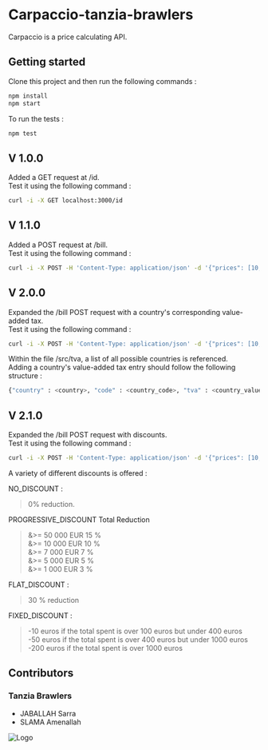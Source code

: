 ﻿# Carpaccio-tanzia-brawlers
Carpaccio is a price calculating API.

## Getting started
Clone this project and then run the following commands : 
```bash
npm install
npm start
```
To run the tests : 
```bash
npm test
```

## V 1.0.0
Added a GET request at /id.  
Test it using the following command :
```bash
curl -i -X GET localhost:3000/id
```

## V 1.1.0
Added a POST request at /bill.  
Test it using the following command :
```bash
curl -i -X POST -H 'Content-Type: application/json' -d '{"prices": [10,20], "quantities" : [1,2]}' localhost:3000/bill
```

## V 2.0.0
Expanded the /bill POST request with a country's corresponding value-added tax.  
Test it using the following command :
```bash
curl -i -X POST -H 'Content-Type: application/json' -d '{"prices": [10,20], "quantities" : [1,2], "country" : "FR"}' localhost:3000/bill
```
Within the file /src/tva, a list of all possible countries is referenced.  
Adding a country's value-added tax entry should follow the following structure :
```bash
{"country" : <country>, "code" : <country_code>, "tva" : <country_values_added_tax_in_decimal_format> }
```
## V 2.1.0
Expanded the /bill POST request with discounts.  
Test it using the following command :
```bash
curl -i -X POST -H 'Content-Type: application/json' -d '{"prices": [10,20], "quantities" : [1,2], "country" : "FR", "discount" : "FLAT_DISCOUNT"}' localhost:3000/bill
```
A variety of different discounts is offered :   
  
NO_DISCOUNT :  
>0% reduction.  
  
PROGRESSIVE_DISCOUNT
Total	     Reduction  
>&>= 50 000 EUR	15 %  
>&>= 10 000 EUR	10 %  
>&>= 7 000 EUR	7 %  
>&>= 5 000 EUR	5 %  
>&>= 1 000 EUR	3 %  
  
FLAT_DISCOUNT :  
>30 % reduction  
  
FIXED_DISCOUNT :  
>-10 euros if the total spent is over 100 euros but under 400 euros    
>-50 euros if the total spent is over 400 euros but under 1000 euros    
>-200 euros if the total spent is over 1000 euros   

## Contributors
### Tanzia Brawlers 
* JABALLAH Sarra
* SLAMA Amenallah

![Logo](https://images-wixmp-ed30a86b8c4ca887773594c2.wixmp.com/f/0554b65d-9724-4e7d-a7b6-d0222239baeb/d6reh68-e1d5deb9-49e8-4ca2-b570-67fda7ef839f.jpg?token=eyJ0eXAiOiJKV1QiLCJhbGciOiJIUzI1NiJ9.eyJzdWIiOiJ1cm46YXBwOiIsImlzcyI6InVybjphcHA6Iiwib2JqIjpbW3sicGF0aCI6IlwvZlwvMDU1NGI2NWQtOTcyNC00ZTdkLWE3YjYtZDAyMjIyMzliYWViXC9kNnJlaDY4LWUxZDVkZWI5LTQ5ZTgtNGNhMi1iNTcwLTY3ZmRhN2VmODM5Zi5qcGcifV1dLCJhdWQiOlsidXJuOnNlcnZpY2U6ZmlsZS5kb3dubG9hZCJdfQ.ZxyMLjzPC4CmYivBWq-Z6oCnYzDu2d4vcbV1zjfF_QE)
